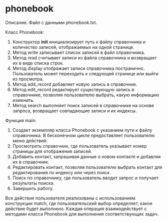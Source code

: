 # phonebook
Описание. Файл с данными phonebook.txt.

Класс Phonebook:

1. Конструктор __init__ инициализирует путь к файлу справочника и количество записей, отображаемых на одной странице.
2. Метод write записывает список записей в файл справочника.
3. Метод read считывает записи из файла справочника и возвращает их в виде списка строк.
4. Метод display отображает записи справочника постранично. Пользователь может переходить к следующей странице или выйти из просмотра.
5. Метод add_record добавляет новую запись в справочник.
6. Метод edit_record редактирует существующую запись в справочнике, позволяя пользователю выбрать, какую информацию изменить.
7. Метод search выполняет поиск записей в справочнике на основе запроса, возвращает совпадающие записи и их индексы.

Функция main:

1. Создает экземпляр класса Phonebook с указанием пути к файлу справочника.
В бесконечном цикле предоставляет пользователю меню действий:
1. Просмотреть справочник, где пользователь указывает номер страницы для отображения записей.
2. Добавить контакт, запрашивая данные о новом контакте и добавляя их в справочник.
3. Редактировать контакт, позволяя пользователю выбрать контакт для редактирования по индексу или через поиск.
4. Поиск по справочнику, где пользователь вводит запрос и получает результаты поиска.
5. Завершить работу.

Все действия пользователя реализованы с использованием конструкции match, где пользовательский выбор определяет, какое действие будет выполнено. Каждая операция взаимодействует с методами класса Phonebook для выполнения соответствующих задач.
